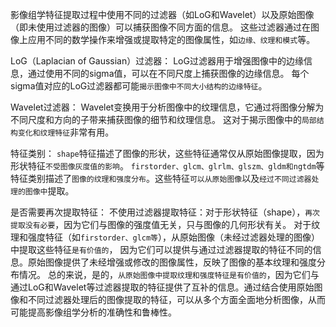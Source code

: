 影像组学特征提取过程中使用不同的过滤器（如LoG和Wavelet）以及原始图像（即未使用过滤器的图像）可以捕获图像不同方面的信息。
这些过滤器通过在图像上应用不同的数学操作来增强或提取特定的图像属性，如`边缘、纹理和模式`等。

LoG（Laplacian of Gaussian）过滤器：
LoG过滤器用于增强图像中的边缘信息，通过使用不同的sigma值，可以在不同尺度上捕获图像的边缘信息。
每个sigma值对应的LoG过滤器都可能`揭示图像中不同大小结构的边缘特征`。

Wavelet过滤器：
Wavelet变换用于分析图像中的纹理信息，它通过将图像分解为不同尺度和方向的子带来捕获图像的细节和纹理信息。
这对于揭示图像中的`局部结构变化和纹理特征`非常有用。

特征类别：
`shape`特征描述了图像的形状，这些特征通常仅从原始图像提取，因为形状特征`不受图像灰度值的影响`。
`firstorder、glcm、glrlm、glszm、gldm和ngtdm`等特征类别描述了`图像的纹理和强度分布`。这些特征`可以从原始图像`以及`经过不同过滤器处理的图像中`提取。

是否需要再次提取特征：
不使用过滤器提取特征：对于形状特征（shape），`再次提取没有必要`，因为它们与图像的强度值无关，只与图像的几何形状有关。
对于纹理和强度特征（如`firstorder、glcm等`），从原始图像（未经过滤器处理的图像）中提取这些特征`是有价值的`， 因为它们可以提供与通过过滤器提取的特征不同的信息。原始图像提供了未经增强或修改的图像属性，反映了图像的基本纹理和强度分布情况。
总的来说，是的，`从原始图像中提取纹理和强度特征是有价值的`，因为它们与通过LoG和Wavelet等过滤器提取的特征提供了互补的信息。通过结合使用原始图像和不同过滤器处理后的图像提取的特征，可以从多个方面全面地分析图像，从而可能提高影像组学分析的准确性和鲁棒性。
